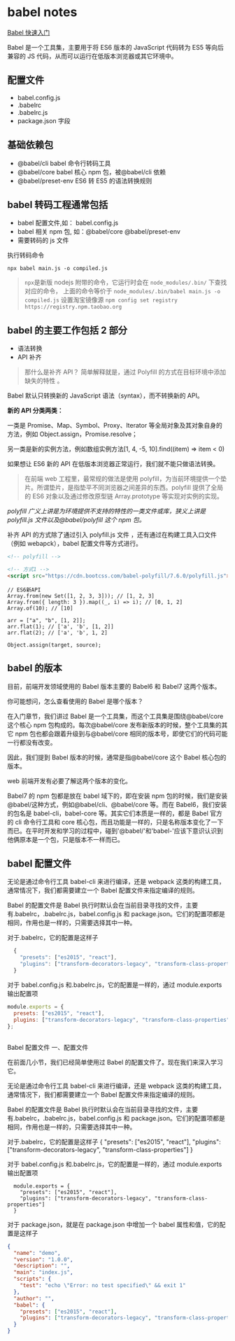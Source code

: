 # babel notes

[Babel 快速入门](https://www.jiangruitao.com/babel/quick-start/)

Babel 是一个工具集，主要用于将 ES6 版本的 JavaScript 代码转为 ES5 等向后兼容的 JS 代码，从而可以运行在低版本浏览器或其它环境中。

## 配置文件

- babel.config.js
- .babelrc
- .babelrc.js
- package.json 字段

## 基础依赖包

- @babel/cli babel 命令行转码工具
- @babel/core babel 核心 npm 包，被@babel/cli 依赖
- @babel/preset-env ES6 转 ES5 的语法转换规则

## babel 转码工程通常包括

- babel 配置文件,如： babel.config.js
- babel 相关 npm 包, 如：@babel/core @babel/preset-env
- 需要转码的 js 文件

执行转码命令

`npx babel main.js -o compiled.js`

> `npx`是新版 nodejs 附带的命令，它运行时会在 `node_modules/.bin/` 下查找对应的命令， 上面的命令等价于 `node_modules/.bin/babel main.js -o compiled.js`
> 设置淘宝镜像源 `npm config set registry https://registry.npm.taobao.org`

## babel 的主要工作包括 2 部分

- 语法转换
- API 补齐

> 那什么是补齐 API？ 简单解释就是，通过 Polyfill 的方式在目标环境中添加缺失的特性 。

Babel 默认只转换新的 JavaScript 语法（syntax），而不转换新的 API。

**新的 API 分类两类：**

一类是 Promise、Map、Symbol、Proxy、Iterator 等全局对象及其对象自身的方法，例如 Object.assign，Promise.resolve；

另一类是新的实例方法，例如数组实例方法[1, 4, -5, 10].find((item) => item < 0)

如果想让 ES6 新的 API 在低版本浏览器正常运行，我们就不能只做语法转换。

> 在前端 web 工程里，最常规的做法是使用 polyfill，为当前环境提供一个垫片。所谓垫片，是指垫平不同浏览器之间差异的东西。polyfill 提供了全局的 ES6 对象以及通过修改原型链 Array.prototype 等实现对实例的实现。

_polyfill 广义上讲是为环境提供不支持的特性的一类文件或库，狭义上讲是 polyfill.js 文件以及@babel/polyfill 这个 npm 包。_

补齐 API 的方式除了通过引入 polyfill.js 文件 ，还有通过在构建工具入口文件（例如 webapck），babel 配置文件等方式进行。

```html
<!-- polyfill -->

<!-- 方式1 -->
<script src="https://cdn.bootcss.com/babel-polyfill/7.6.0/polyfill.js"></script>
```

```es6
// ES6新API
Array.from(new Set([1, 2, 3, 3])); // [1, 2, 3]
Array.from({ length: 3 }).map((_, i) => i); // [0, 1, 2]
Array.of(10); // [10]

arr = ["a", "b", [1, 2]];
arr.flat(1); // ['a', 'b', [1, 2]]
arr.flat(2); // ['a', 'b', 1, 2]

Object.assign(target, source);
```

## babel 的版本

目前，前端开发领域使用的 Babel 版本主要的 Babel6 和 Babel7 这两个版本。

你可能想问，怎么查看使用的 Babel 是哪个版本？

在入门章节，我们讲过 Babel 是一个工具集，而这个工具集是围绕@babel/core 这个核心 npm 包构成的。每次@babel/core 发布新版本的时候，整个工具集的其它 npm 包也都会跟着升级到与@babel/core 相同的版本号，即使它们的代码可能一行都没有改变。

因此，我们提到 Babel 版本的时候，通常是指@babel/core 这个 Babel 核心包的版本。

web 前端开发有必要了解这两个版本的变化。

Babel7 的 npm 包都是放在 babel 域下的，即在安装 npm 包的时候，我们是安装@babel/这种方式，例如@babel/cli、@babel/core 等。而在 Babel6，我们安装的包名是 babel-cli，babel-core 等。其实它们本质是一样的，都是 Babel 官方的 cli 命令行工具和 core 核心包，而且功能是一样的，只是名称版本变化了一下而已。在平时开发和学习的过程中，碰到'@babel/'和'babel-'应该下意识认识到他俩原本是一个包，只是版本不一样而已。

## babel 配置文件

无论是通过命令行工具 babel-cli 来进行编译，还是 webpack 这类的构建工具，通常情况下，我们都需要建立一个 Babel 配置文件来指定编译的规则。

Babel 的配置文件是 Babel 执行时默认会在当前目录寻找的文件，主要有.babelrc，.babelrc.js，babel.config.js 和 package.json。它们的配置项都是相同，作用也是一样的，只需要选择其中一种。

对于.babelrc，它的配置是这样子

```js
  {
    "presets": ["es2015", "react"],
    "plugins": ["transform-decorators-legacy", "transform-class-properties"]
  }
```

对于 babel.config.js 和.babelrc.js，它的配置是一样的，通过 module.exports 输出配置项

```js
module.exports = {
  presets: ["es2015", "react"],
  plugins: ["transform-decorators-legacy", "transform-class-properties"],
};
```

##

Babel 配置文件
一、配置文件

在前面几小节，我们已经简单使用过 Babel 的配置文件了。现在我们来深入学习它。

无论是通过命令行工具 babel-cli 来进行编译，还是 webpack 这类的构建工具，通常情况下，我们都需要建立一个 Babel 配置文件来指定编译的规则。

Babel 的配置文件是 Babel 执行时默认会在当前目录寻找的文件，主要有.babelrc，.babelrc.js，babel.config.js 和 package.json。它们的配置项都是相同，作用也是一样的，只需要选择其中一种。

对于.babelrc，它的配置是这样子
{
"presets": ["es2015", "react"],
"plugins": ["transform-decorators-legacy", "transform-class-properties"]
}

对于 babel.config.js 和.babelrc.js，它的配置是一样的，通过 module.exports 输出配置项

```nodejs
  module.exports = {
    "presets": ["es2015", "react"],
    "plugins": ["transform-decorators-legacy", "transform-class-properties"]
  }
```

对于 package.json，就是在 package.json 中增加一个 babel 属性和值，它的配置是这样子

```json
{
  "name": "demo",
  "version": "1.0.0",
  "description": "",
  "main": "index.js",
  "scripts": {
    "test": "echo \"Error: no test specified\" && exit 1"
  },
  "author": "",
  "babel": {
    "presets": ["es2015", "react"],
    "plugins": ["transform-decorators-legacy", "transform-class-properties"]
  }
}
```
